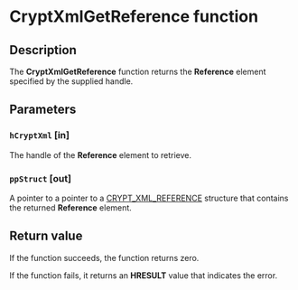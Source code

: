 # CryptXmlGetReference function

## Description

The **CryptXmlGetReference** function returns the **Reference** element specified by the supplied handle.

## Parameters

### `hCryptXml` [in]

The handle of the **Reference** element to retrieve.

### `ppStruct` [out]

A pointer to a pointer to a [CRYPT_XML_REFERENCE](https://learn.microsoft.com/windows/desktop/api/cryptxml/ns-cryptxml-crypt_xml_reference) structure that contains the returned **Reference** element.

## Return value

If the function succeeds, the function returns zero.

If the function fails, it returns an **HRESULT** value that indicates the error.